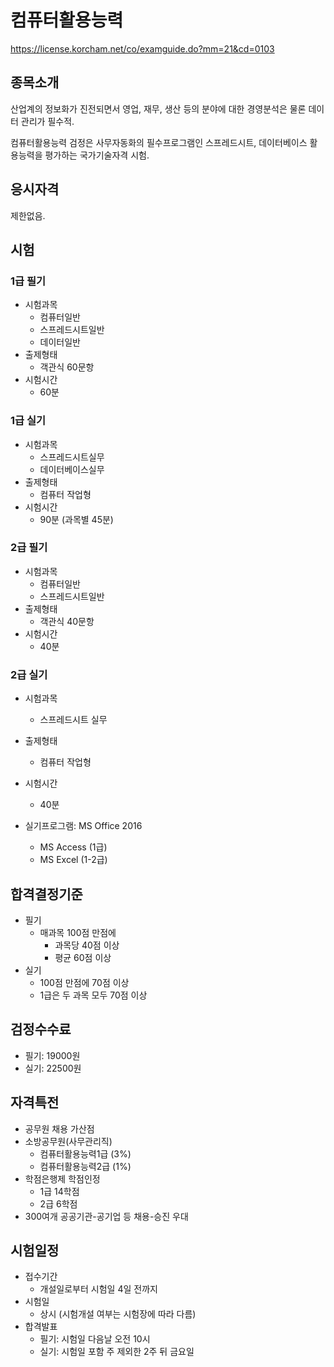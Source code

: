 
# 컴퓨터활용능력

https://license.korcham.net/co/examguide.do?mm=21&cd=0103

## 종목소개

산업계의 정보화가 진전되면서
영업, 재무, 생산 등의 분야에 대한 경영분석은 물론
데이터 관리가 필수적.

컴퓨터활용능력 검정은 사무자동화의 필수프로그램인
스프레드시트, 데이터베이스 활용능력을 평가하는
국가기술자격 시험.

## 응시자격

제한없음.

## 시험

### 1급 필기

* 시험과목
  * 컴퓨터일반
  * 스프레드시트일반
  * 데이터일반
* 출제형태
  * 객관식 60문항
* 시험시간
  * 60분

### 1급 실기

* 시험과목
  * 스프레드시트실무
  * 데이터베이스실무
* 출제형태
  * 컴퓨터 작업형
* 시험시간
  * 90분 (과목별 45분)

### 2급 필기

* 시험과목
  * 컴퓨터일반
  * 스프레드시트일반
* 출제형태
  * 객관식 40문항
* 시험시간
  * 40분

### 2급 실기

* 시험과목
  * 스프레드시트 실무
* 출제형태
  * 컴퓨터 작업형
* 시험시간
  * 40분

* 실기프로그램: MS Office 2016
  * MS Access (1급)
  * MS Excel (1-2급)

## 합격결정기준

* 필기
  * 매과목 100점 만점에
    * 과목당 40점 이상
    * 평균 60점 이상
* 실기
  * 100점 만점에 70점 이상
  * 1급은 두 과목 모두 70점 이상

## 검정수수료

* 필기: 19000원
* 실기: 22500원

## 자격특전

* 공무원 채용 가산점
* 소방공무원(사무관리직)
  * 컴퓨터활용능력1급 (3%)
  * 컴퓨터활용능력2급 (1%)
* 학점은행제 학점인정
  * 1급 14학점
  * 2급 6학점
* 300여개 공공기관-공기업 등 채용-승진 우대

## 시험일정

* 접수기간
  * 개설일로부터 시험일 4일 전까지
* 시험일
  * 상시 (시험개설 여부는 시험장에 따라 다름)
* 합격발표
  * 필기: 시험일 다음날 오전 10시
  * 실기: 시험일 포함 주 제외한 2주 뒤 금요일
